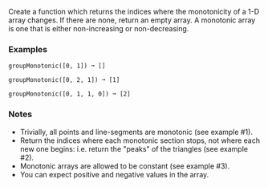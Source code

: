 Create a function which returns the indices where the monotonicity of a 1-D array changes. If there are none, return an empty array. A monotonic array is one that is either non-increasing or non-decreasing.


### Examples ###
    groupMonotonic([0, 1]) ➞ []

    groupMonotonic([0, 2, 1]) ➞ [1]

    groupMonotonic([0, 1, 1, 0]) ➞ [2]


### Notes ###
*   Trivially, all points and line-segments are monotonic (see example #1).
*   Return the indices where each monotonic section stops, not where each new one begins: i.e. return the "peaks" of the triangles (see example #2).
*   Monotonic arrays are allowed to be constant (see example #3).
*   You can expect positive and negative values in the array.